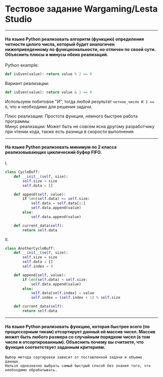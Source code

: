 # Тестовое задание Wargaming/Lesta Studio

---
#### На языке Python реализовать алгоритм (функцию) определения четности целого числа, который будет аналогичен нижеприведенному по функциональности, но отличен по своей сути. Объяснить плюсы и минусы обеих реализаций.

Python example:
```python
def isEven(value): return value % 2 == 0
```

Вариант реализации:
```python
def isEven(value): return value & 1 == 0
```

Используем побитовое "И", тогда любой результат `четное_число И 1 == 0`, что и необходимо для решения задачи.  

Плюс реализации: Простота функции, немного быстрее работа программы  
Минус реализации: Может быть не совсем ясна другому разработчику при чтении кода, также есть разница в скорости выполнения

---
#### На языке Python реализовать минимум по 2 класса реализовывающих циклический буфер FIFO.
I.  
```python
class CycleBuff:
    def __init__(self, size):
        self.size = size
        self.data = []

    def append(self, value):
        if len(self.data) == self.size:
            self.data = self.data[1:]
            self.data.append(value)
        else:
            self.data.append(value)

    def current_data(self):
        return self.data
```

II.  
```python
class AnotherCycleBuff:
    def __init__(self, size):
        self.size = size
        self.data = []
        self.index = 0

    def append(self, value):
        if len(self.data) < self.size:
            self.data.append(value)
        else:
            self.data[self.index] = value
            self.index = (self.index + 1) % self.size

    def current_data(self):
        return self.data
```

---
#### На языке Python реализовать функцию, которая быстрее всего (по процессорным тикам) отсортирует данный ей массив чисел. Массив может быть любого размера со случайным порядком чисел (в том числе и отсортированным). Объяснить почему вы считаете, что функция соответствует заданным критериям.

```
Выбор метода сортировки зависит от поставленной задачи и объема данных.
Нельзя однозначно выбрать самый быстрый способ без знания того, что необходимо обрабатывать.
```
